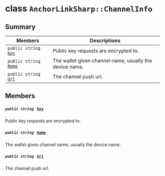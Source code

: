 # class `AnchorLinkSharp::ChannelInfo` 

## Summary

 Members                                | Descriptions                                
----------------------------------------|---------------------------------------------
`public string ` [`Key`](#class_anchor_link_sharp_1_1_channel_info_1a67259580f3bed3976cf28dea92a19d30) | Public key requests are encrypted to.
`public string ` [`Name`](#class_anchor_link_sharp_1_1_channel_info_1a7ee9065718e6628dc7791b756fa6c0f9) | The wallet given channel name, usually the device name.
`public string ` [`Url`](#class_anchor_link_sharp_1_1_channel_info_1a9619cd3b7a409d3733877feef572732d) | The channel push url.

## Members

##### `public string ` [`Key`](#class_anchor_link_sharp_1_1_channel_info_1a67259580f3bed3976cf28dea92a19d30) 

Public key requests are encrypted to.

##### `public string ` [`Name`](#class_anchor_link_sharp_1_1_channel_info_1a7ee9065718e6628dc7791b756fa6c0f9) 

The wallet given channel name, usually the device name.

##### `public string ` [`Url`](#class_anchor_link_sharp_1_1_channel_info_1a9619cd3b7a409d3733877feef572732d) 

The channel push url.

